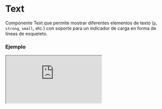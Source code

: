 # Text

Componente Text que permite mostrar diferentes elementos de texto (`p`, `strong`, `small`, etc.) con soporte para un indicador de carga en forma de líneas de esqueleto.

 

### Ejemplo

<iframe minHeightIframe="30dvh" src="https://fenextjs-component-storybook.vercel.app/iframe.html?args=&id=text-text--index&viewMode=story" />

### Importación

Para importar el componente Text, se puede hacer desde fenextjs

```tsx copy
import { Text } from "fenextjs";
```

### Parámetros

| Parámetro | Tipo | Requerido | Default | Descripcion |
| --------- | ---- | --------- | ------- | ----------- |
| className | string | no | "" | Clase CSS para el contenedor principal del componente. |
| tag | "p" \| "strong" \| "small" \| "em" \| "b" \| "del" \| "i" \| "mark" \| "ins" \| "sub" \| "sup" | no | "p" | Define la etiqueta HTML que se utiliza para el texto. Permite diferentes opciones como `p`, `strong`, `small`, etc. |
| loader | boolean | no | false | Determina si se muestra un indicador de carga. Cuando es `true`, muestra líneas de carga en lugar del contenido. |
| nLineLoader | number | no | 3 | Número de líneas de esqueleto que se muestran cuando `loader` está activo. |
| children | ReactNode | no |  | Contenido que se mostrará dentro del componente `Text` si `loader` es `false`. |

### Storybook

Para ver el storybook del componente lo puede hacer con este [link](https://fenextjs-component-storybook.vercel.app/?path=/story/text-text--index)

### Usos

- Uso básico del componente Text

```tsx copy
<Text tag="strong" className="text-strong">Texto destacado</Text>
```

- Uso del componente Text con el loader activo

```tsx copy
<Text loader={true} nLineLoader={5} />
```

